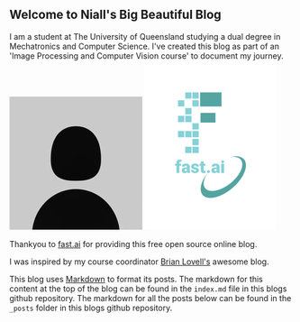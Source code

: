 ## Welcome to Niall's Big Beautiful Blog

I am a student at The University of Queensland studying a dual degree in Mechatronics and Computer Science. I've created this blog as part of an 'Image Processing and Computer Vision course' to document my journey.
![Profile Picture Placeholder](images/basic_pfp.jpg)
![Image of fast.ai logo](images/logo.png)

Thankyou to [fast.ai](https://www.fast.ai) for providing this free open source online blog.

I was inspired by my course coordinator [Brian Lovell's](https://lovellbrian.github.io/) awesome blog.

This blog uses [Markdown](https://guides.github.com/features/mastering-markdown/) to format its posts.
The markdown for this content at the top of the blog can be found in the `index.md` file in this blogs github repository.
The markdown for all the posts below can be found in the `_posts` folder in this blogs github repository.
